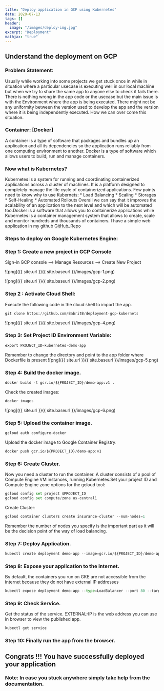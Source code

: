 ```yaml
---
title: "Deploy application in GCP using Kubernetes"
date: 2020-07-13
tags: []
header:
  image: "/images/deploy-img.jpg"
excerpt: "Deployment"
mathjax: "true"
---
```

## Understand the deployment on GCP

### Problem Statement:
Usually while working into some projects we get stuck once in while in situation where a particular usecase is executing well in our local machine but when we try to share the same app to anyone else to check it fails there. There is nothing wrong in the app code or the usecase but the main issue is with the Environment where the app is being executed. There might not be any uniformity between the version used to develop the app and the version where it is being independently executed. How we can over come this situation.
### Container: [Docker]
A container is a type of software that packages and bundles up an application and all its dependencies so the application runs reliably from one computing environment to another.
Docker is a type of software which allows users to build, run and manage containers.
### Now what is Kubernetes?
Kubernetes is a system for running and coordinating containerized applications across a cluster of machines. It is a platform designed to completely manage the life cycle of containerized applications.
Few points need to know why to use Kubernets:
    * Load Balancing
    * Scaling
    * Storages
    * Self-Healing
    * Automated Rollouts
Overall we can say that it improves the scalability of an application to the next level and which will be automated too.Docker is a software that allows you to containerize applications while Kubernetes is a container management system that allows to create, scale and monitor hundreds and thousands of containers.
I have a simple web application in my github [GitHub_Repo](https://github.com/BabritB/deployment-gcp-kubernets)

### Steps to deploy on Google Kubernetes Engine:
### Step 1: Create a new project in GCP Console
Sign-in  GCP console --> Manage Resources  --> Create New Project

![png]({{ site.url }}{{ site.baseurl }}/images/gcp-1.png)

![png]({{ site.url }}{{ site.baseurl }}/images/gcp-2.png)

### Step 2 : Activate Cloud Shell:
Execute the following code in the cloud shell to import the app.

```python
git clone https://github.com/BabritB/deployment-gcp-kubernets
```

![png]({{ site.url }}{{ site.baseurl }}/images/gcp-4.png)
### Step 3: Set Project ID Environment Variable:


```python
export PROJECT_ID=kubernetes-demo-app
```
Remember to change the directory and point to the app folder where Dockerfile is present
![png]({{ site.url }}{{ site.baseurl }}/images/gcp-5.png)
### Step 4: Build the docker image.


```python
docker build -t gcr.io/${PROJECT_ID}/demo-app:v1 .
```
Check the created images:

```python
docker images
```

![png]({{ site.url }}{{ site.baseurl }}/images/gcp-6.png)
### Step 5: Upload the container image.


```python
gcloud auth configure-docker
```
Upload the docker image to Google Container Registry:

```python
docker push gcr.io/${PROJECT_ID}/demo-app:v1
```

### Step 6: Create Cluster.
Now you need a cluster to run the container. A cluster consists of a pool of Compute Engine VM instances, running Kubernetes.Set your project ID and Compute Engine zone options for the gcloud tool:

```python
gcloud config set project $PROJECT_ID 
gcloud config set compute/zone us-central1
```
Create Cluster:

```python
gcloud container clusters create insurance-cluster --num-nodes=1
```
Remember the number of nodes you specify is the important part as it will be the decision point of the way of load balancing.
### Step 7: Deploy Application.


```python
kubectl create deployment demo-app --image=gcr.io/${PROJECT_ID}/demo-app:v1
```

### Step 8: Expose your application to the internet.
By default, the containers you run on GKE are not accessible from the internet because they do not have external IP addresses

```python
kubectl expose deployment demo-app --type=LoadBalancer --port 80 --target-port 8080
```

### Step 9: Check Service.
Get the status of the service. EXTERNAL-IP is the web address you can use in browser to view the published app.

```python
kubectl get service
```

### Step 10: Finally run the app from the browser. 

## Congrats !!! You have successfully deployed your application

### Note: In case you stuck anywhere simply take help from the documentation.



